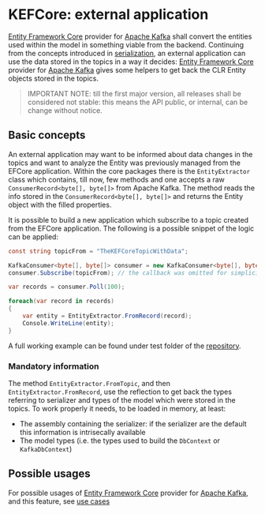 # KEFCore: external application

[Entity Framework Core](https://learn.microsoft.com/it-it/ef/core/) provider for [Apache Kafka](https://kafka.apache.org/) shall convert the entities used within the model in something viable from the backend.
Continuing from the concepts introduced in [serialization](serialization.md), an external application can use the data stored in the topics in a way it decides: [Entity Framework Core](https://learn.microsoft.com/it-it/ef/core/) provider for [Apache Kafka](https://kafka.apache.org/) gives some helpers to get back the CLR Entity objects stored in the topics.

> IMPORTANT NOTE: till the first major version, all releases shall be considered not stable: this means the API public, or internal, can be change without notice.

## Basic concepts

An external application may want to be informed about data changes in the topics and want to analyze the Entity was previously managed from the EFCore application.
Within the core packages there is the `EntityExtractor` class which contains, till now, few methods and one accepts a raw `ConsumerRecord<byte[], byte[]>` from Apache Kafka.
The method reads the info stored in the `ConsumerRecord<byte[], byte[]>` and returns the Entity object with the filled properties.

It is possible to build a new application which subscribe to a topic created from the EFCore application.
The following is a possible snippet of the logic can be applied:

```c#
const string topicFrom = "TheKEFCoreTopicWithData";

KafkaConsumer<byte[], byte[]> consumer = new KafkaConsumer<byte[], byte[]>();
consumer.Subscribe(topicFrom); // the callback was omitted for simplicity

var records = consumer.Poll(100);

foreach(var record in records)
{
	var entity = EntityExtractor.FromRecord(record);
	Console.WriteLine(entity);
}
```

A full working example can be found under test folder of the [repository](https://github.com/masesgroup/KEFCore).

### Mandatory information

The method `EntityExtractor.FromTopic`, and then `EntityExtractor.FromRecord`, use the reflection to get back the types referring to serializer and types of the model which were stored in the topics.
To work properly it needs, to be loaded in memory, at least:
- The assembly containing the serializer: if the serializer are the default this information is intrisecally available
- The model types (i.e. the types used to build the `DbContext` or `KafkaDbContext`)

## Possible usages

For possible usages of [Entity Framework Core](https://learn.microsoft.com/it-it/ef/core/) provider for [Apache Kafka](https://kafka.apache.org/), and this feature, see [use cases](usecases.md)

